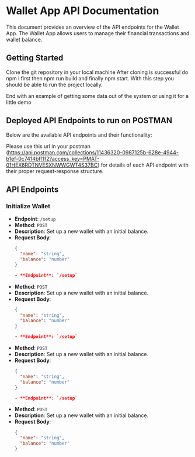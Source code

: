 # Wallet App API Documentation

This document provides an overview of the API endpoints for the Wallet App. The Wallet App allows users to manage their financial transactions and wallet balance.

## Getting Started

Clone the git repository in your local machine
After cloning is successful do npm i first then npm run build and finally npm start.
With this step you should be able to run the project locally.


End with an example of getting some data out of the system or using it for a little demo

## Deployed API Endpoints to run on POSTMAN

Below are the available API endpoints and their functionality:

Please use this url in your postman (https://api.postman.com/collections/11436320-0987125b-628e-4944-b1ef-0c7414bff1f2?access_key=PMAT-01HEX6RDTNVESXNWWGWT4S37BC) for details of each API endpoint with their proper request-response structure.

## API Endpoints

### Initialize Wallet

- **Endpoint**: `/setup`
- **Method**: `POST`
- **Description**: Set up a new wallet with an initial balance.
- **Request Body**:
  ```json
  {
    "name": "string",
    "balance": "number"
  }

  - **Endpoint**: `/setup`
- **Method**: `POST`
- **Description**: Set up a new wallet with an initial balance.
- **Request Body**:
  ```json
  {
    "name": "string",
    "balance": "number"
  }

  - **Endpoint**: `/setup`
- **Method**: `POST`
- **Description**: Set up a new wallet with an initial balance.
- **Request Body**:
  ```json
  {
    "name": "string",
    "balance": "number"
  }

  - **Endpoint**: `/setup`
- **Method**: `POST`
- **Description**: Set up a new wallet with an initial balance.
- **Request Body**:
  ```json
  {
    "name": "string",
    "balance": "number"
  }
